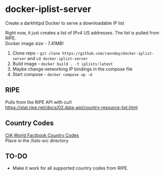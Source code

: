 # docker-iplist-server
Create a darkhttpd Docker to serve a downloadable IP list  

Right now, it just creates a list of IPv4 US addresses. The list is pulled from RIPE.  
Docker image size - 7.41MB!  

1. Clone repo - `git clone https://github.com/rannday/docker-iplist-server` and `cd docker-iplist-server`  
2. Build image - `docker build . -t iplists:latest`  
3. Maybe change networking IP bindings in the compose file  
4. Start compose - `docker compose up -d`  

## RIPE
Pulls from the RIPE API with curl    
https://stat.ripe.net/docs/02.data-api/country-resource-list.html
## Country Codes
[CIA World Factbook Country Codes](https://www.cia.gov/the-world-factbook/references/country-data-codes/)  
Place in the /lists-src directory
## TO-DO
* Make it work for all supported country codes from RIPE.